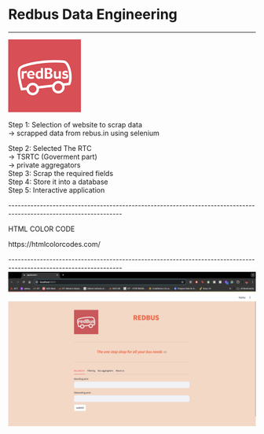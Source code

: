 # Redbus Data Engineering
------------------------------------------------------------------------------------------------------------------------
<img src="image.png">
<be>
</p>
Step 1: Selection of website to scrap data<br>
      -> scrapped data from rebus.in using selenium

Step 2: Selected The RTC <br>
      -> TSRTC (Goverment part)<br>
      -> private aggregators<br>
Step 3: Scrap the required fields 
<br>
Step 4: Store it into a database 
<br>
Step 5: Interactive application <br>
</p>
------------------------------------------------------------------------------------------------------------------
<P>HTML COLOR CODE</P>
<p>https://htmlcolorcodes.com/</p>
------------------------------------------------------------------------------------------------------------------
<img src="Application.jpeg">


